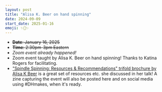```yaml
---
layout: post
title: "Alisa K. Beer on hand spinning"
date: 2024-09-09
start_date: 2025-01-16
emoji: ✨🧶✨
---
```


* ~~**Date**: January 16, 2025~~
* ~~**Time**: 2:30pm-3pm Eastern~~
* *Zoom event already happened!* 
* Zoom event taught by Alisa K. Beer on hand spinning! Thanks to Katina Rogers for facilitating.
* ["Spindle Spinning: Resources & Recommendations" trifold brochure by Alisa K Beer](/DHMakesMethodz/assets/SpindleSpinning-AlisaKBeer.pdf) is a great set of resources etc. she discussed in her talk! A zine capturing the event will also be posted here and on social media using #DHmakes, when it's ready.
